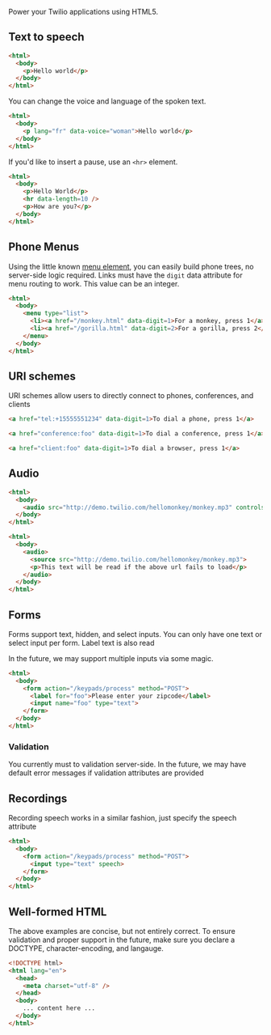 Power your Twilio applications using HTML5. 

## Text to speech

```html
<html>
  <body>
    <p>Hello world</p>
  </body>
</html>
```

You can change the voice and language of the spoken text.

```html
<html>
  <body>
    <p lang="fr" data-voice="woman">Hello world</p>
  </body>
</html>
```

If you'd like to insert a pause, use an `<hr>` element.

```html
<html>
  <body>
    <p>Hello World</p>
    <hr data-length=10 />
    <p>How are you?</p>
  </body>
</html>
```

## Phone Menus

Using the little known [menu element](), you can easily build phone trees, no
server-side logic required. Links must have the `digit` data attribute for menu
routing to work. This value can be an integer.

```html
<html>
  <body>
    <menu type="list">
      <li><a href="/monkey.html" data-digit=1>For a monkey, press 1</a></li>
      <li><a href="/gorilla.html" data-digit=2>For a gorilla, press 2</a></li>
    </menu>
  </body>
</html>
```

## URI schemes

URI schemes allow users to directly connect to phones, conferences, and clients

```html
<a href="tel:+15555551234" data-digit=1>To dial a phone, press 1</a>
```

```html
<a href="conference:foo" data-digit=1>To dial a conference, press 1</a>
```

```html
<a href="client:foo" data-digit=1>To dial a browser, press 1</a>
```

## Audio

```html
<html>
  <body>
    <audio src="http://demo.twilio.com/hellomonkey/monkey.mp3" controls></audio>
  </body>
</html>
```

```html
<html>
  <body>
    <audio> 
      <source src="http://demo.twilio.com/hellomonkey/monkey.mp3">
      <p>This text will be read if the above url fails to load</p>
    </audio>
  </body>
</html>
```


## Forms

Forms support text, hidden, and select inputs. You can only have one text or
select input per form. Label text is also read

In the future, we may support multiple inputs via some magic.

```html
<html>
  <body>
    <form action="/keypads/process" method="POST">
      <label for="foo">Please enter your zipcode</label>
      <input name="foo" type="text">
    </form> 
  </body>
</html>
```

### Validation

You currently must to validation server-side. In the future, we may have
default error messages if validation attributes are provided

## Recordings

Recording speech works in a similar fashion, just specify the speech attribute

```html
<html>
  <body>
    <form action="/keypads/process" method="POST">
      <input type="text" speech>
    </form> 
  </body>
</html>
```

## Well-formed HTML

The above examples are concise, but not entirely correct. To ensure validation
and proper support in the future, make sure you declare a DOCTYPE,
character-encoding, and langauge.

```html
<!DOCTYPE html>
<html lang="en">
  <head>
    <meta charset="utf-8" />
  </head>
  <body>
    ... content here ...
  </body>
</html>
```
